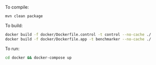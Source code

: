 To compile:
```sh
mvn clean package
```

To build:
```sh
docker build -f docker/Dockerfile.control -t control --no-cache ./
docker build -f docker/Dockerfile.app -t benchmarker --no-cache ./
```

To run:
```sh
cd docker && docker-compose up
```
